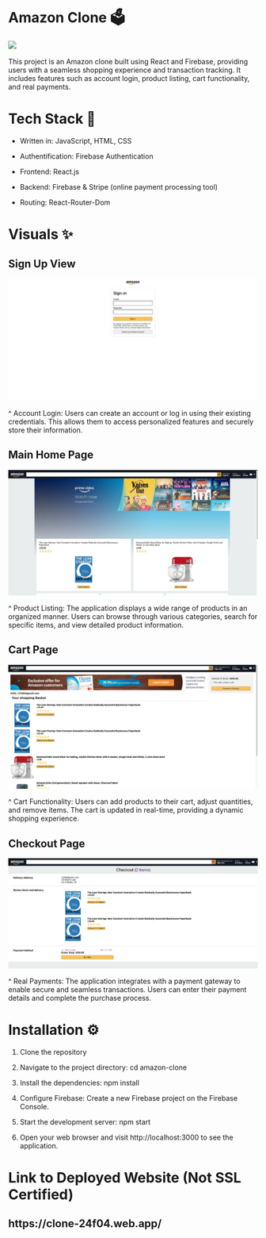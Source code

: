 <h1>Amazon Clone 🗳</h1>
<img src="https://media.tenor.com/i3WyuxE4CQYAAAAC/amazon-corgi.gif">

This project is an Amazon clone built using React and Firebase, providing users with a seamless shopping experience and transaction tracking. It includes features such as account login, product listing, cart functionality, and real payments.

<h1>Tech Stack 💼</h1>

- Written in: JavaScript, HTML, CSS

- Authentification: Firebase Authentication
  
- Frontend: React.js
  
- Backend: Firebase & Stripe (online payment processing tool)
  
- Routing: React-Router-Dom

<h1>Visuals ✨</h1>
<h2>Sign Up View</h2>
<img src="/Sign In Page.png" alt="Sign In Page Screenshot">

^ Account Login: Users can create an account or log in using their existing credentials. This allows them to access personalized features and securely store their information.

<h2>Main Home Page</h2>
<img src="/Main Home Page.png" alt="Main Home Page Screenshot">

^ Product Listing: The application displays a wide range of products in an organized manner. Users can browse through various categories, search for specific items, and view detailed product information.

<h2>Cart Page</h2>
<img src="/Cart Page.png" alt="Cart Page Screenshot">

^ Cart Functionality: Users can add products to their cart, adjust quantities, and remove items. The cart is updated in real-time, providing a dynamic shopping experience.

<h2>Checkout Page</h2>
<img src="/Checkout Page.png" alt="Checkout Page Screenshot">

^ Real Payments: The application integrates with a payment gateway to enable secure and seamless transactions. Users can enter their payment details and complete the purchase process.


<h1>Installation ⚙️ </h1>

1) Clone the repository

2) Navigate to the project directory: cd amazon-clone

3) Install the dependencies: npm install

4) Configure Firebase: Create a new Firebase project on the Firebase Console.

5) Start the development server: npm start

6) Open your web browser and visit http://localhost:3000 to see the application.


<h1>Link to Deployed Website (Not SSL Certified)</h1>
<h2>https://clone-24f04.web.app/</h2>
